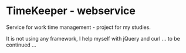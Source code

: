 # TimeKeeper - webservice
Service for work time management - project for my studies.

It is not using any framework, I help myself with jQuery and curl ... to be continued ...
